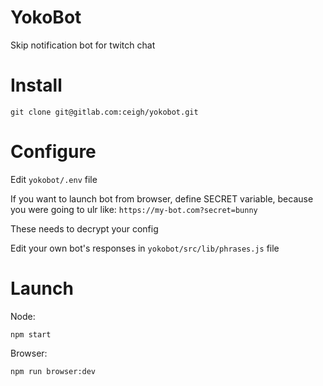 # YokoBot

Skip notification bot for twitch chat

# Install

`git clone git@gitlab.com:ceigh/yokobot.git`

# Configure

Edit `yokobot/.env` file

If you want to launch bot from browser, define SECRET variable, because
you were going to ulr like: `https://my-bot.com?secret=bunny`

These needs to decrypt your config

Edit your own bot's responses in `yokobot/src/lib/phrases.js` file

# Launch

Node:

`npm start`

Browser:

`npm run browser:dev`
